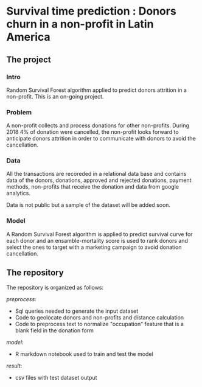 # Survival time prediction : Donors churn in a non-profit in Latin America

## The project 

### Intro
Random Survival Forest algorithm applied to predict donors attrition in a non-profit. This is an on-going project.

### Problem
A non-profit collects and process donations for other non-profits. During 2018 4% of donation were cancelled, the non-profit looks forward to anticipate donors attrition in order to communicate with donors to avoid the cancellation. 

### Data

All the transactions are recoreded in a relational data base and contains data of the donors, donations, approved and rejected donations, payment methods, non-profits that receive the donation and data from google analytics. 

Data is not public but a sample of the dataset will be added soon. 

### Model

A Random Survival Forest algorithm is applied to predict survival curve for each donor and an ensamble-mortality score is used to rank donors and select the ones to target with a marketing campaign to avoid donation cancellation. 

## The repository

The repository is organized as follows:

*preprocess*: 

- Sql queries needed to generate the input dataset
- Code to geolocate donors and non-profits and distance calculation
- Code to preprocess text to normalize "occupation" feature that is a blank field in the donation form

*model:*
- R markdown notebook used to train and test the model 

*result*:
- csv files with test dataset output

